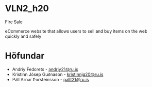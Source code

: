 # VLN2_h20
Fire Sale

eCommerce website that allows users to sell and buy items on the web quickly and safely


# Höfundar

- Andriy Fedorets - andriy21@ru.is
- Kristinn Jósep Guðnason - kristinnjg20@ru.is
- Páll Arnar Þorsteinsson - pallt21@ru.is
